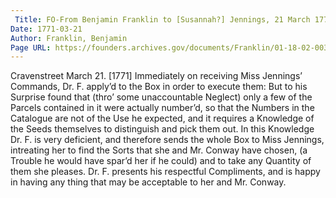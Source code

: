 ```yaml
---
 Title: FO-From Benjamin Franklin to [Susannah?] Jennings, 21 March 1771
Date: 1771-03-21
Author: Franklin, Benjamin
Page URL: https://founders.archives.gov/documents/Franklin/01-18-02-0037
---
```

Cravenstreet March 21. [1771]
Immediately on receiving Miss Jennings’ Commands, Dr. F. apply’d to the Box in order to execute them: But to his Surprise found that (thro’ some unaccountable Neglect) only a few of the Parcels contained in it were actually number’d, so that the Numbers in the Catalogue are not of the Use he expected, and it requires a Knowledge of the Seeds themselves to distinguish and pick them out. In this Knowledge Dr. F. is very deficient, and therefore sends the whole Box to Miss Jennings, intreating her to find the Sorts that she and Mr. Conway have chosen, (a Trouble he would have spar’d her if he could) and to take any Quantity of them she pleases. Dr. F. presents his respectful Compliments, and is happy in having any thing that may be acceptable to her and Mr. Conway.

